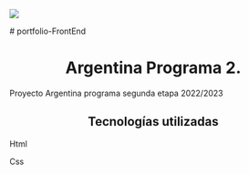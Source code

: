 <p align="left">
   <img src="https://img.shields.io/badge/STATUS-EN%20DESAROLLO-green">
   </p>
# portfolio-FrontEnd
<h1 align="center">Argentina Programa 2.</h1>
<p>Proyecto Argentina programa segunda etapa 2022/2023</p>
<h2 align="center">Tecnologías utilizadas</h2>
<p>Html </p>
<p>Css</p>

